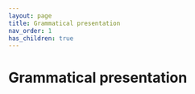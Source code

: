 ```yaml
---
layout: page
title: Grammatical presentation
nav_order: 1
has_children: true
---
```


# Grammatical presentation
